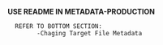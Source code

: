 **USE README IN METADATA-PRODUCTION**

      REFER TO BOTTOM SECTION:
            -Chaging Target File Metadata
